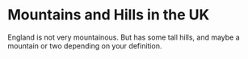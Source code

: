 
Mountains and Hills in the UK
===================
England is not very mountainous.
But has some tall hills, and maybe a mountain or two depending on your definition.
